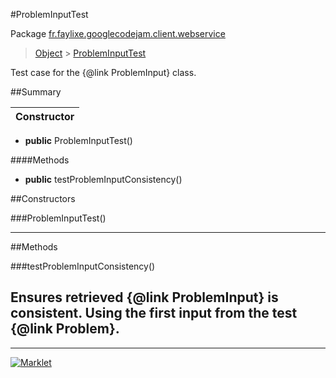 #ProblemInputTest

Package [fr.faylixe.googlecodejam.client.webservice](README.md)<br>
> [Object](../../../../ava/lang/Object.md) > [ProblemInputTest](ProblemInputTest.md)

Test case for the {@link ProblemInput} class.

##Summary

| Constructor |
|  ---  |
* **public** ProblemInputTest()

####Methods

* **public** testProblemInputConsistency()


##Constructors

###ProblemInputTest()



---

##Methods

###testProblemInputConsistency()


Ensures retrieved {@link ProblemInput}
 is consistent. Using the first input from
 the test {@link Problem}.
---
---
[![Marklet](https://img.shields.io/badge/Generated%20by-Marklet-green.svg)](https://github.com/Faylixe/marklet)